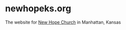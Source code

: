 newhopeks.org
=============

The website for [New Hope Church](http://newhopeks.org/) in Manhattan, Kansas
